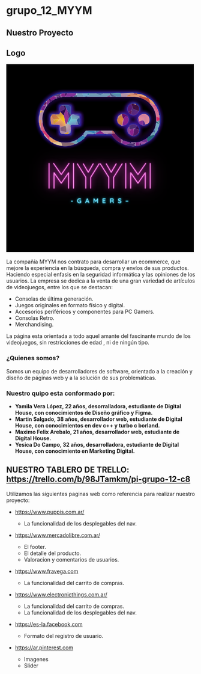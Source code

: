 # grupo_12_MYYM

## Nuestro Proyecto

## Logo
![Logo](/public/img/Logo.png)

La compañía MYYM nos contrato para desarrollar un ecommerce, que mejore la experiencia en la búsqueda, compra y envíos de sus productos. Haciendo especial enfasis en la seguridad informática y las opiniones de los usuarios.
La empresa se dedica a la venta de una gran variedad de artículos de videojuegos, entre los que se destacan:
* Consolas de última generación.
* Juegos originales en formato físico y digital.
* Accesorios periféricos y componentes para PC Gamers.
* Consolas Retro.
* Merchandising.

La página esta orientada a todo aquel amante del fascinante mundo de los videojuegos, sin restricciones de edad , ni de ningún tipo.

### ¿Quienes somos?

Somos un equipo de desarrolladores de software, orientado a la creación y diseño de páginas web y a la solución de sus problemáticas.

### Nuestro quipo esta conformado por:

* **Yamila Vera López, 22 años, desorralladora, estudiante de Digital House, con conocimientos de Diseño gráfico y Figma.**
* **Martin Salgado, 38 años, desarrollador web, estudiante de Digital House, con conocimientos en dev c++ y turbo c borland.**
* **Maximo Felix Arebalo, 21 años, desarrollador web, estudiante de Digital House.**
* **Yesica Do Campo, 32 años, desarrolladora, estudiante de Digital House, con conocimiento en Marketing Digital.**

## NUESTRO TABLERO DE TRELLO: https://trello.com/b/98JTamkm/pi-grupo-12-c8

Utilizamos las siguientes paginas web como referencia para realizar nuestro proyecto:
* https://www.puppis.com.ar/  
   * La funcionalidad de los desplegables del nav.

* https://www.mercadolibre.com.ar/ 
   * El footer.
   * El detalle del producto.
   * Valoracion y comentarios de usuarios.

* https://www.fravega.com
   * La funcionalidad del carrito de compras.

* https://www.electronicthings.com.ar/
   * La funcionalidad del carrito de compras.
   * La funcionalidad de los desplegables del nav.

* https://es-la.facebook.com
  * Formato del registro de usuario.

* https://ar.pinterest.com
  * Imagenes
  * Slider
  

